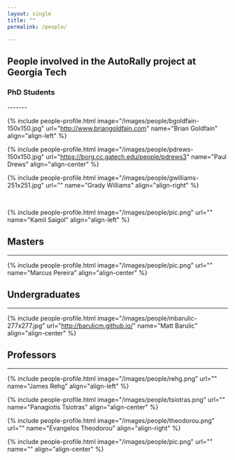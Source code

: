 ```yaml
---
layout: single
title: ""
permalink: /people/

---
```


<h2 class="page__title"> People involved in the AutoRally project at Georgia Tech</h2>

<h3 class="page__subtitle">PhD Students</h3>
-------

{% include people-profile.html image="/images/people/bgoldfain-150x150.jpg" url="http://www.briangoldfain.com" name="Brian Goldfain" align="align-left" %}

{% include people-profile.html image="/images/people/pdrews-150x150.jpg" url="https://borg.cc.gatech.edu/people/pdrews3" name="Paul Drews" align="align-center" %}

{% include people-profile.html image="/images/people/gwilliams-251x251.jpg" url="" name="Grady Williams" align="align-right" %}

<br>

{% include people-profile.html image="/images/people/pic.png" url="" name="Kamil Saigol" align="align-left" %}

## Masters
-------

{% include people-profile.html image="/images/people/pic.png" url="" name="Marcus Pereira" align="align-center" %}

## Undergraduates
-------

{% include people-profile.html image="/images/people/mbarulic-277x277.jpg" url="http://barulicm.github.io/" name="Matt Barulic" align="align-center" %}

## Professors
-------

{% include people-profile.html image="/images/people/rehg.png" url="" name="James Rehg" align="align-left" %}

{% include people-profile.html image="/images/people/tsiotras.png" url="" name="Panagiotis Tsiotras" align="align-center" %}

{% include people-profile.html image="/images/people/theodorou.png" url="" name="Evangelos Theodorou" align="align-right" %}

{% include people-profile.html image="/images/people/pic.png" url="" name="" align="align-center" %}